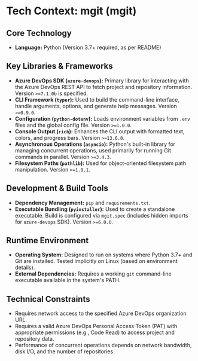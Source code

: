 # Tech Context: mgit (mgit)

## Core Technology

-   **Language:** Python (Version 3.7+ required, as per README)

## Key Libraries & Frameworks

-   **Azure DevOps SDK (`azure-devops`):** Primary library for interacting with the Azure DevOps REST API to fetch project and repository information. Version `>=7.1.0b` is specified.
-   **CLI Framework (`typer`):** Used to build the command-line interface, handle arguments, options, and generate help messages. Version `>=0.9.0`.
-   **Configuration (`python-dotenv`):** Loads environment variables from `.env` files and the global config file. Version `>=1.0.0`.
-   **Console Output (`rich`):** Enhances the CLI output with formatted text, colors, and progress bars. Version `>=13.6.0`.
-   **Asynchronous Operations (`asyncio`):** Python's built-in library for managing concurrent operations, used primarily for running Git commands in parallel. Version `>=3.4.3`.
-   **Filesystem Paths (`pathlib`):** Used for object-oriented filesystem path manipulation. Version `>=1.0.1`.

## Development & Build Tools

-   **Dependency Management:** `pip` and `requirements.txt`.
-   **Executable Bundling (`pyinstaller`):** Used to create a standalone executable. Build is configured via `mgit.spec` (includes hidden imports for `azure-devops` SDK). Version `>=6.0.0`.

## Runtime Environment

-   **Operating System:** Designed to run on systems where Python 3.7+ and Git are installed. Tested implicitly on Linux (based on environment details).
-   **External Dependencies:** Requires a working `git` command-line executable available in the system's PATH.

## Technical Constraints

-   Requires network access to the specified Azure DevOps organization URL.
-   Requires a valid Azure DevOps Personal Access Token (PAT) with appropriate permissions (e.g., Code Read) to access project and repository data.
-   Performance of concurrent operations depends on network bandwidth, disk I/O, and the number of repositories.
